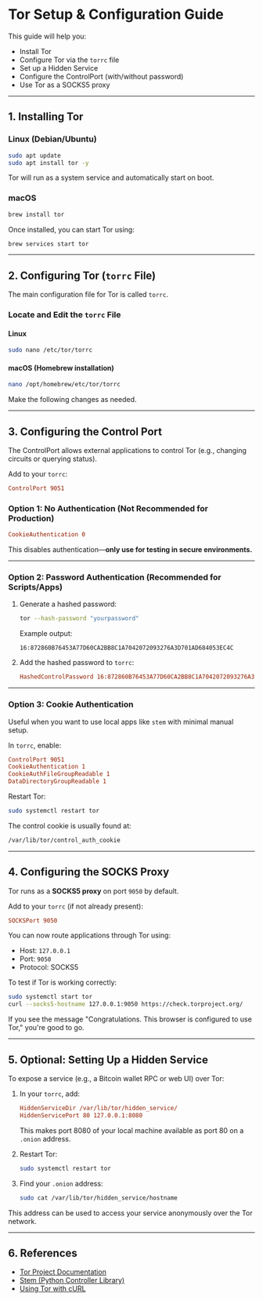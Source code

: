 # **Tor Setup & Configuration Guide**

This guide will help you:
- Install Tor
- Configure Tor via the `torrc` file
- Set up a Hidden Service
- Configure the ControlPort (with/without password)
- Use Tor as a SOCKS5 proxy

---

## **1. Installing Tor**

### **Linux (Debian/Ubuntu)**
```bash
sudo apt update
sudo apt install tor -y
```

Tor will run as a system service and automatically start on boot.

### **macOS**
```bash
brew install tor
```

Once installed, you can start Tor using:
```bash
brew services start tor
```

---

## **2. Configuring Tor (`torrc` File)**

The main configuration file for Tor is called `torrc`.

### **Locate and Edit the `torrc` File**

#### **Linux**
```bash
sudo nano /etc/tor/torrc
```

#### **macOS (Homebrew installation)**
```bash
nano /opt/homebrew/etc/tor/torrc
```

Make the following changes as needed.

---

## **3. Configuring the Control Port**

The ControlPort allows external applications to control Tor (e.g., changing circuits or querying status).

Add to your `torrc`:
```ini
ControlPort 9051
```

### **Option 1: No Authentication (Not Recommended for Production)**
```ini
CookieAuthentication 0
```
This disables authentication—**only use for testing in secure environments.**

---

### **Option 2: Password Authentication (Recommended for Scripts/Apps)**

1. Generate a hashed password:
   ```bash
   tor --hash-password "yourpassword"
   ```
   Example output:
   ```
   16:872860B76453A77D60CA2BB8C1A7042072093276A3D701AD684053EC4C
   ```

2. Add the hashed password to `torrc`:
   ```ini
   HashedControlPassword 16:872860B76453A77D60CA2BB8C1A7042072093276A3D701AD684053EC4C
   ```

---

### **Option 3: Cookie Authentication**

Useful when you want to use local apps like `stem` with minimal manual setup.

In `torrc`, enable:
```ini
ControlPort 9051
CookieAuthentication 1
CookieAuthFileGroupReadable 1
DataDirectoryGroupReadable 1
```

Restart Tor:
```bash
sudo systemctl restart tor
```

The control cookie is usually found at:
```bash
/var/lib/tor/control_auth_cookie
```

---

## **4. Configuring the SOCKS Proxy**

Tor runs as a **SOCKS5 proxy** on port `9050` by default.

Add to your `torrc` (if not already present):
```ini
SOCKSPort 9050
```

You can now route applications through Tor using:
- Host: `127.0.0.1`
- Port: `9050`
- Protocol: SOCKS5

To test if Tor is working correctly:
```bash
sudo systemctl start tor
curl --socks5-hostname 127.0.0.1:9050 https://check.torproject.org/
```

If you see the message "Congratulations. This browser is configured to use Tor," you're good to go.

---

## **5. Optional: Setting Up a Hidden Service**

To expose a service (e.g., a Bitcoin wallet RPC or web UI) over Tor:

1. In your `torrc`, add:
   ```ini
   HiddenServiceDir /var/lib/tor/hidden_service/
   HiddenServicePort 80 127.0.0.1:8080
   ```

   This makes port 8080 of your local machine available as port 80 on a `.onion` address.

2. Restart Tor:
   ```bash
   sudo systemctl restart tor
   ```

3. Find your `.onion` address:
   ```bash
   sudo cat /var/lib/tor/hidden_service/hostname
   ```

This address can be used to access your service anonymously over the Tor network.

---

## **6. References**

- [Tor Project Documentation](http://blog.torproject.org/meet-new-torprojectorg/)
- [Stem (Python Controller Library)](https://stem.torproject.org/)
- [Using Tor with cURL](https://curl.se/docs/manual.html)